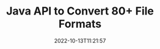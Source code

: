 ---
############################# Static ############################
layout: "product"
date: 2022-10-13T11:21:57
draft: false

product: "Conversion"
product_tag: "conversion"
platform: Java
platform_tag: java

############################# Head ############################
head_title: "Java Document Conversion API | Convert PDF Word Excel PPTX HTML Images"
head_description: "Java Document Conversion API. Convert PDF Word DOC DOCX, Excel Spreadsheets PPT PPTX, HTML, PSD, MPT MPP, Email MSG EMLX, AutoCAD & image file formats."

############################# Header ############################
title: "Java API to Convert 80+ File Formats"
description: "Simple API to Integrate Document & Image Conversion Functionality into Java Applications without Installing any External Software."
button:
    enable: true
    icon: "fas fa-arrow-down"
    label: "Download Free Trial"
    link: "https://downloads.groupdocs.com/conversion/java"

############################# SubMenu ############################
submenu:
    enable: true
    
    left:
        img_alt: "GroupDocs.Conversion for Java"
        image: "https://www.groupdocs.cloud/templates/groupdocs/images/product-logos/groupdocs-conversion-java.png"
        product: "GroupDocs.Conversion"
        platform: "Java"

    middle:
        button:
            # button loop
            - link: "#overview"
              text: "Overview"

            # button loop
            - link: "#features"
              text: "Features"

            # button loop
            - link: "#support"
              text: "Support"

            # button loop
            - link: "https://products.groupdocs.app/conversion"
              text: "Live Demo"

            # button loop
            - link: "https://purchase.groupdocs.com/pricing/conversion/java"
              text: "Pricing"

    right:
        link_download: "https://downloads.groupdocs.com/conversion"
        link_learn: "https://docs.groupdocs.com/conversion/java/"
        link_buy: "https://purchase.groupdocs.com"

############################# Overview ############################
overview:
    enable: true
    content: |
      GroupDocs.Conversion for Java combines a powerful set of document conversion APIs to display images and document formats in your Java applications without needing to install additional software. It natively rasterizes the documents and converts them into SVG+HTML+CSS to enhance the quality of document viewing while delivering a true-text, high-fidelity output. Using the document rendering API – quickly view PDF, HTML, XML, Microsoft Office Word, Excel worksheets, PowerPoint presentations, Outlook emails, Visio diagrams, Project, metafiles, images and various other file formats with ease and fewer programming hazards. It can also display password-protected files and allow to get document representation as HTML, image or PDF form after the rendering. Our file conversion library is quite customizable, as it allows you to display the whole document, or render it partially to speed up the process. Through GroupDocs.Conversion for Java API, you can view pages, specific cell range in a spreadsheet or even render an individual document layer in formats, such as, PDF and CAD.

      GroupDocs.Conversion for Java API allows you to render documents with/without annotation or comments for supported file formats. It also enables you to add custom font directories and extract basic document information such as FileType, Extension, Name, PageCount, etc.
    tabs:
      enable: true
      
      ## TAB ONE ##
      tab_one:
        description: |
          Following is an overview of GroupDocs.Conversion for Java:
        
        right:
          enable: true
          icon: "fab fa-html5"
          title: "Overview"
          content: |
            * Auto-detect File Type
            * Convert Documents
            * Convert Presentations
            * Convert Spreadsheets
            * Convert Raster Images
            * Convert PDF Documents
            * Convert Other Formats
            * Apply Watermark
            * Specify File Password
            * Customize Conversion

      ## TAB TWO ##
      tab_two:
        description: |
          GroupDocs.Conversion for Java supports converting between all popular and commonly used [document file formats](https://docs.groupdocs.com/conversion/net/supported-document-formats/).

        left:
          enable: true
          table:
            # table loop
            - title: "Convert From:"
              content: |
                * **Documents**: DOC, DOCX, DOCM, DOT, DOTX, DOTM, RTF, TXT, ODT, OTT
                * **Spreadsheets**: XLS, XLSX, XLSM, XLSB, CSV, XLS2003, ODS, TSV, XLT, XLTX, XLTM, XLAM, FODS, SXC
                * **Presentations**: PPT, PPTX, PPS, PPSX, ODP, POT, POTX, POTM, PPTM, PPSM, FODP
                * **Images**: TIF, TIFF, JPG, JPEG, PNG, GIF, BMP, ICO, DIB, JPC, JPEG-LS, JPEG2000
                * **Portable**: PDF, XPS, OXPS, EPUB
                * **HTML**: HTM, HTML, MHTML
                * **Metafiles**: EMZ, WMZ
                * **PhotoShop**: PSD
                * **Project**: MPP, MPT, MPX
                * **Outlook**: PST, OST
                * **Email**: MSG, EML, EMLX
                * **Diagrams**: VSD, VSDX, VSDM, VSS, VSSM, VST, VSTM, VSX, VTX, VDW, VDX, SVG, SVGZ
                * **AutoCAD**: DXF, DWG, DWF, STL, IFC, DWT
                * **PostScript**: EPS, PS, PSL, CGM
                * **CorelDRAW**: CDR, CMX
                * **Other**: VCF, PLT, LGS, OTG, MD, AI, LOG

        right:
          enable: true
          table:
            # table loop
            - title: "Convert To:"
              content: |
                * **Documents**: DOC, DOCX, DOCM, DOT, DOTX, DOTM, RTF, TXT, ODT, OTT
                * **Spreadsheets**: XLS, XLSX, XLSM, XLSB, CSV, XLS2003, TSV, XLTX, ODS, XLAM, FODS, DIF, SXC
                * **Presentations**: PPT, PPTX, PPS, PPSX, ODP, POTX, POTM, PPTM, PPSM, FODP
                * **Images**: TIF, TIFF, JPG, JPEG, PNG, GIF, BMP, ICO, JPEG2000
                * **Metafiles**: EMF, WMF, EMZ, WMZ
                * **Diagrams**: SVGZ
                * **Portable**: PDF, XPS
                * **HTML**: HTM, HTML, MHTML
                * **Other**: MD

      ## TAB THREE ##
      tab_three:
        description: |
          GroupDocs.Conversion for Java supports following Operating Systems, Frameworks & Package Managers:
      
        left:
          enable: true
          table:
            # table loop
            - icon: "fab fa-windows"
              title: "Operating Systems"
              content: |
                Windows Desktop, Windows Server, Linux, MacOS

            # table loop
            - icon: "fas fa-code"
              title: "Supported Frameworks"
              content: |
                Java runtime: J2SE 6.0 and above

        right:
          enable: true
          table:
            # table loop
            - icon: "fas fa-box"
              title: "Package Manager"
              content: |
                Maven

            # table loop
            - icon: "fas fa-tools"
              title: "Package Manager"
              content: |
                NetBeans, Intellij IDEA, Eclipse, etc.

############################# Features ############################
features:
    enable: true
    title: "GroupDocs.Conversion for Java Features"

    feature:
      # feature loop
      - icon: "fas fa-copy"
        content: "Easy Integration & Metered Licensing"

      # feature loop
      - icon: "fas fa-eye"
        content: "Set Default Zoom Option when Converting to Words, Slides or Cells"

      # feature loop
      - icon: "fas fa-bolt"
        content: "Convert to/from all Popular Raster Image Formats & Assign Image DPI, Height & Width"
      
      # feature loop
      - icon: "fas fa-file-powerpoint"
        content: "Convert PDF & Image to Grayscale & Linearize PDF Document for the Web"

      # feature loop
      - icon: "fas fa-code"
        content: "Specify Bookmark Level, Heading Level and Expanded Level in Word to PDF/XPS Conversion"

      # feature loop
      - icon: "fas fa-cloud"
        content: "Configure & Place Watermark in Converted Document as Background to Display Behind Text"

      # feature loop
      - icon: "fas fa-remove-format"
        content: "Render Email Header during Conversion from Email"

      # feature loop
      - icon: "fas fa-comment-slash"
        content: "Set Custom Font Directories & Explicitly Load/Substitute Font during Document Conversion"

      # feature loop
      - icon: "fas fa-location-arrow"
        content: "Set Default Font to Replace Missing Fonts for Documents, Slides & Spreadsheets Conversion"

      # feature loop
      - icon: "fas fa-border-all"
        content: ""

      # feature loop
      - icon: "fas fa-wrench"
        content: "Convert Spreadsheet with Grid-lines & Remove Comments from Slides While Conversion"

      # feature loop
      - icon: "fas fa-columns"
        content: "Convert Specific Document Pages as PDF Format & Convert Specific Cell Range in Spreadsheets"

      # feature loop
      - icon: "fas fa-file-word"
        content: "Show Hidden Sheets & Skip Empty Rows and Columns while Converting Spreadsheets"

      # feature loop
      - icon: "fas fa-envelope"
        content: "Count Total Pages of a Document & Set Password to Unprotected Document during Conversion"

      # feature loop
      - icon: "fas fa-print"
        content: "Option to Remove Annotations & Embedded Files from PDF"

      # feature loop
      - icon: "fas fa-file-archive"
        content: "Create HTML 5 Compliant Markup when Converting to HTML"

      # feature loop
      - icon: "fas fa-lock"
        content: "Auto-detect Source Type & Return all Possible Conversions when Converting from Stream"

      # feature loop
      - icon: "fas fa-file-code"
        content: "Ability to Return Each Page in Separate Stream while Converting to PDF or HTML"
      
      # feature loop
      - icon: "fas fa-fill-drip"
        content: "Show/Hide Markup, Comments & Track Changes while Converting from Word"

      # feature loop
      - icon: "fas fa-file-excel"
        content: "DOCX to Tiff G3 Conversion with Shading Option"

      # feature loop
      - icon: "fas fa-heading"
        content: "Convert Specific Layouts when Converting from CAD Document"

      # feature loop
      - icon: "fas fa-project-diagram"
        content: "Automatic Naming when Saving Converted Document to File"

      # feature loop
      - icon: "fas fa-cube"
        content: "Metered Licensing Supported to be Billed based on the Usage of the API"

      # feature loop
      - icon: "fab fa-uncharted"
        content: "Convert Diagrams to Word Processing File Formats"
      
      # feature loop
      - icon: "fab fa-uncharted"
        content: "Add Page Numbers while Converting HTML to Wordprocessing Document"

      # feature loop
      - icon: "fab fa-uncharted"
        content: "Convert XML Documents to Any Format without Transformation"

      # feature loop
      - icon: "fab fa-uncharted"
        content: "Monitor File Conversion Progress (Start, End) Directly from Client-side Application"

    more_feature:
      # more_feature_loop
      - title: "Easy Document Format Conversion using Java"
        content: |
          You can convert file format of a multitude of document types using GroupDocs.Conversion for Java API. Here you are presented with a few lines of code to perform a basic document conversion using Java.  
            
          {features.more_feature.step1} 
          {features.more_feature.step2} 
          {features.more_feature.step3} 
            
          ```java    
           // Load source file DOCX for conversion
          Converter converter = new Converter("input.docx");
          // Prepare conversion options for target format PDF
          ConvertOptions convertOptions = new FileType().fromExtension("pdf").getConvertOptions();
          // Convert to PDF format
          converter.convert("output.pdf", convertOptions);
          ```
            
      # more_feature_loop
      - title: "Read Document from URL or Path for Conversion"
        content: "Using GroupDocs.Conversion for Java API, you can read input document from a file path as well as a URL. While you can save the output document as a file or sent the output directly into a stream."

      # more_feature_loop
      - title: "Comprehensive Technical Support"
        content: |
          GroupDocs.Conversion for Java is a simple and to-the-point API that you can integrate into your Java-based applications pretty easily. However, to get you up and running in no time, we also provide easy to follow code samples and comprehensive API documentation.  
            
          * PdfA_1A
          * PdfA_1B
          * PdfA_2A
          * PdfA_3A
          * PdfA_2B
          * PdfA_2U
          * PdfA_3B
          * PdfA_3U
          * v1_3
          * v1_4
          * v1_5
          * v1_6
          * v1_7
          * PdfX_1A
          * PdfX3

############################# Support ############################
support:
    enable: true

############################# Solutions ############################
solutions:
    enable: true
    title: "GroupDocs.Conversion offers document conversion APIs for other popular development environments"

    solution:
        # solution loop
        - img_alt: "GroupDocs.Conversion for .NET"
          image: "https://www.groupdocs.cloud/templates/groupdocs/images/product-logos/groupdocs-conversion-net.png"
          product: "GroupDocs.Conversion"
          platform: ".NET"
          link: "/conversion/net/"

############################# Back to top ###############################
back_to_top:
  enable: true
---